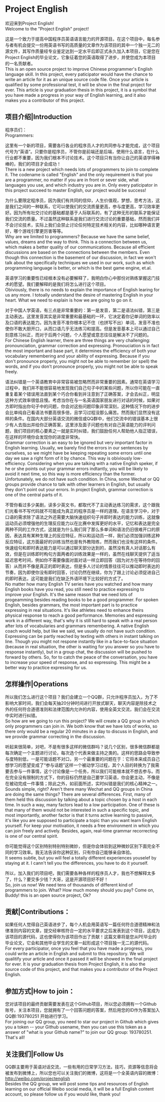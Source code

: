 
Project English
===============================

欢迎来到Project English!  
Welcome to the "Project English" project! 

这是一个致力于提高中国程序员英语语言能力的开源项目。在这个项目中，每名参与者有机会提交一份用英语书写的高质量的文章作为该项目的其中一个独一无二的源文件，其写作质量经专业鉴定达到一定水平后即正式永久加入本项目，它是您在Project English的毕业论文，它象征着您的英语取得了进步，并使您成为本项目的一名贡献者。  
This is an open source project to improve Chinese programmer's English language skill. In this project, every paticipator would have the chance to write an article for it as an unique source code file. Once your article is qualified by some professional test, it will be show in the final project for ever. This article is your graduation thesis in this project, it is a symbol that you have made a progress in your way of English learning, and it also makes you a contributor of this project. 


项目介绍|Introduction
------------

程序员们：  
Programmers:

这里有一个新的项目，需要各行各业的程序员人才的共同参与才能完成，这个项目代号为“英语”。只要你是程序员，不管你是前端还是后端，使用什么语言，在什么行业都不重要，因为我们根本不讨论技术。这个项目只有当你让自己的英语学得棒棒的，我们的项目才会成功！  
There is a new project which needs lots of programmers to join to complete it. The codename is called "English" and the only requirement is that you are a programmer, no matter if you are in front or sever side, what languages you use, and which industry you are in. Only every paticipator in this project succeed to master English, our project would be success!

为什么要限定程序员，因为我们有共同的信仰，人生价值观，梦想，思考方法，这是我们之间的一种联系，它可以使我们的交流质量更高，参与度更高，学习效率更好。因为所有社交讨论的基础都是基于人际联系的，有了这种无形的联系才能保证我们交流的质量。不过虽然这种联系是我们进行交流讨论的重要基础，然而我们并不会讨论技术，实际上我们会禁止讨论任何特定技术相关的内容，比如哪种语言更好，哪个游戏引擎更厉害等等。  
Why are we limited to programmers? Because we have the same belief, values, dreams and the way to think. This is a connection between us, which makes a better quality of our communications. Because all efficient discussions are based on the connections between the members. Even though this connection is the basement of our discussion, in fact we won't talk about the specifically techniques we used in our work, such as which programming language is better, or which is the best game engine, et.al.

英语学习的重要性已经根本没有必要解释了，我明白你心中那份对熟练掌握这门技术的愿望。我们要解释的是我们将怎么进行这个项目。  
Obiviously, there is no needs to explain the importance of English learing for us any more. I totoally understand the desire of mastering English in your heart. What we need to explain is how we are going to go on it. 

对于中国人学英语，有三点是非常重要的：第一是发音，第二是语法纠错，第三是主动表达。这里发音其实是非常重要和最基础的一环，它决定着你记单词的效率以及口语的表达能力。因为发音不准你根本记不住（也拼写不出）单词，发音不准也使你不敢大胆开口，从而口语几乎无法练习和提高。但是发音基本上可以通过自己刻意练习纠正，而对于后两个问题，个人愿望或意志往往是解决不了问题的。  
For Chinese English learner, there are three things are very challenging: pronounciation, grammar correction and expressing. Pronouciation is in fact the most important and base part, it determines the efficiency of both your vocabulary remembering and your ability of expressing. Because if you don't pronounce properly, you might not be able to remember (or spell) the words, and if you don't pronounce properly, you might not be able to speak freely. 

语法纠错是一个英语教育中非常容易被忽略然而非常重要的因素。通常在英语学习过程中，我们并不能很容易地发现我们自己句子中的某些问题，所以你可能在一直重复着某个错误用法直到某个巧合你看到并注意到了正确答案，才会去纠正，明显这种方式效率很低且慢。考虑当你在与一名英语国家朋友进行对话的时候，如果对方即时指出你句子中的问题，你会对这些问题印象非常深刻，这种情况下你的进步会比单纯自己看语法书要高很多倍，且学习过程没那么痛苦。然而我们显然没有这样的条件。在国内大部分英语交流的微信或QQ群中，他们交流中的错误基本上很少有人去指出并给你正确答案，这里涉及面子问题也有对自己英语能力的评判问题，我们项目的核心要素之一就是实时纠错，我们鼓励任何人帮助他人指正错误，在这样的环境你会发现你的进度非常快。  
Grammar correction is an easy to be ignored but very important factor in English learning. Usually, we barely find the errors in our sentences by ourselves, so we might have be keeping repeating some errors until one day we saw a right form of it by chance. This way is obiviously low-efficiency. Considering when you are talking with a native English speker, if he or she points out your grammar errors indtantly, you will be likely to avoid it next time, so this way is more efficiency than the former. Unfortunately, we do not have such condition. In China, some Wechat or QQ groups provide chance to talk with other learners in English, but usually they don't point out your errors. In project English, grammar correction is one of the central parts of it.

不管你看过多少美剧，读多少英文书，都取代不了主动表达练习的需求，这个跟我们光看书不写代码就不可能成为真正的程序员是一样的道理。在语言学习中，对于口语的需求除了语法之外还需要大脑快速组织句子并即时表达的能力训练，这就像运动员必须增强他的生理反应能力以在比赛中发挥更好的水平，记忆和表达是完全两种不同的工作方式，这就是为什么我们背了那么多单词和语法仍旧很难开口的原因，表达具有某种生理上的反应特征，所以和运动员一样，我们必须加强训练这种反应特征，这方面最好的训练当然也是有外教陪练，然而我们也没有这样的条件。快速组句和即时表达能力是可以通过聊天部分达到的，虽然没有真人对话那么有效，但是在训练即时构句方面两者的训练效果是一样的，虽然在线聊天提供了适当延迟思考时间，例如你不需要像面对面对话一样立即回答（因为对方在等待你的回答）从而并不像是真正的即时表达，但是多人讨论的情景往往可以推动即时表达的节奏，因为即使你没有即时回答，讨论仍然在继续，你为了跟上讨论必须促进自己的即时表达，这可能是我们在缺乏外语环境下比较好的方式了。  
No matter how many English TV series have you watched and how many English books have you read, you still need to practice expressing to improve your English. It's the same reason that we need lots of progeamming besides reading books to be a good programmer. For spoken English, besides grammars, the most important part is to practice expressing in real situations. It's like athletes need to enhance theirs physical response to reach a good performance. Memories and espressing work in a different way, that's why it is still hard to speak with a real person after lots of vocabularies and grammars remembering. A native English coach would help, but like we said, we usually do not have such condition. Expressing can be partly reached by texting with others in instant talking on line. Though you might not respone instantly like in a face-to-face situation (because in real situation, the other is waiting for you answer so you have to response instantly), but in a group chat, the discussion will be pushed to forward by others. So, for to catch the peace of the conversation, you have to increase your speed of response, and so expressing. This might be a better way to practice expressing for us.


怎样操作|Operations
-----

所以我们怎么进行这个项目？我们会建立一个QQ群，只允许程序员加入，为了不影响大家时间，我们会每天抽20分钟时间进行开放式聊天，聊天内容是除技术之外的任何符合道德准则和法律范围内允许的内容，使用全英文交流，我们会在交流中实时进行纠错。  
So how are we going to run this project? We will create a QQ group in which only programmers can join in. We both know that we have lots of works, so there only would be a regular 20 minutes in a day to discuss in English, and we provide grammar correcting in the discussion.

听起来很简单，对吧，不是有很多这样的微信群吗？说几个区别，很多微信群都是每次确定一个主题进行讨论，每次选个代表来做主持之类的。这样的思路会导致参与度特别低，一是可能话题不对口，另一个最重要的问题在于：它将本来成员自己想学习的愿望变成了“参与话题”这样一个被动学习过程，其个人目的转换为了我需要去参与一件事情，这个讨论像是一个任务，所以我们可能根本就不想去参与。而在完全没有限制的方式下，你的目标仍然是自己要学习英语，你会更主动，不像是在被动完成一件事情；除此之外，如前面所述，实时纠错是我们的核心精神之一。  
Sounds simple, right?  Aren't there many Wechat and QQ groups in China are doing the same things? There are several differences. First, many of them held this discussion by talking about a topic chosen by a host in each time. In such a way, many factors lead to a low participation. One of these is that many of them would not be interested in such a specific topic, and most importantly, another factor is that it turns active learning to passive, it's like you are supposed to participate a topic than you want learn English yourself. For keep your motivation, it needs a free environment in which you can join freely and actively. Besides, again, real-time grammar recorrecting is one of our central spirit.

你可能觉得这个区别特别特别特别微妙，但是你会体验到这种微妙区别下面完全不同的学习效率。我无法告诉你这种区别，只有你自己能够亲自体验。  
It seems subtle, but you will feel a totally different experiences youselef by staying at it. I cann't tell you the differences, you have to do it yourself.

所以，加入我们的项目吧，我们需要各种各样的程序员人才，我也不想解释太多了，什么？要交多少钱？大哥，这是开源项目好不好！  
So, join us now! We need tens of thousands of different kind of programmers to join. What? How much money should you pay? Come on, Buddy! this is an open source project, Ok?


贡献|Contributions：
----------------

如果任何人觉得自己英语进步了，每个人机会用英语写一篇任何符合道德精神和法律准则内容的文章，提交经审核符合一定的水平要求之后发表到这个项目，这成为该项目的源代码，这也使得你为该项目作出了贡献！这篇文章将是您从PE毕业的毕业论文，它会和其他毕业学生的文章一起形成这个项目独一无二的源代码。  
For every participator, once you feel that you have made a progress, you could write an article in English and submit to this repository. We will qualitify your article and once it passed it will be showed in the final project for ever. It is your graduation thesis from Project English, it is also the source code of this project, and that makes you a contributor of the Project English.


参加方式|How to join：
------------

您对该项目的最终贡献需要发表在这个Github项目，所以您必须拥有一个Github账号，关注本项目，您就拥有了一个回答问题的答案，然后用您的ID作为答案加入QQ群:193780251 开始进行学习。  
For joining our QQ group, you need to star our project in Github which gives you a token -- your Github usename, then you can use this token as a answer of "what is your Github name?" to join our QQ group: 193780251. That's all!

关注我们|Follow Us
-------

QQ群主要用于英语对话交流，一些有用的日常学习方法，技巧，资源等信息将会被发布到微博上，所以您也可以关注我们的微博，这将是一个全英语内容的微博：http://weibo.com/projectenglish  
Besides the QQ group, we will post some tips and resources of English learning on our official Weibo social media, it will be a full English content account, so please follow us if you would like, thank you!